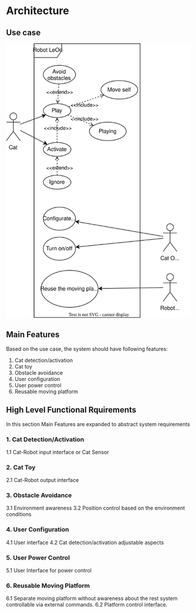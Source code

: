 # Architecture

## Use case

![usecase](architecture-hi\usecase.drawio.svg)


## Main Features

Based on the use case, the system should have following features:

1. Cat detection/activation
2. Cat toy
3. Obstacle avoidance
4. User configuration
5. User power control
6. Reusable moving platform

## High Level Functional Rquirements

In this section Main Features are expanded to abstract system requirements

### 1. Cat Detection/Activation

1.1 Cat-Robot input interface or Cat Sensor

### 2. Cat Toy

2.1 Cat-Robot output interface

### 3. Obstacle Avoidance

3.1 Environment awareness
3.2 Position control based on the environment conditions

### 4. User Configuration

4.1 User interface
4.2 Cat detection/activation adjustable aspects

### 5. User Power Control

5.1 User Interface for power control

### 6. Reusable Moving Platform

6.1 Separate moving platform without awareness about the rest system controllable via external commands.
6.2 Platform control interface.
